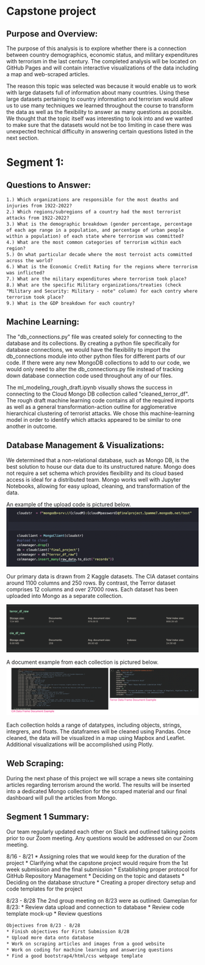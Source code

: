 # Capstone project

## Purpose and Overview:

The purpose of this analysis is to explore whether there is a connection between country demographics, economic status, and military expenditures with terrorism in the last century. The completed analysis will be located on GitHub Pages and will contain interactive visualizations of the data including a map and web-scraped articles.

The reason this topic was selected was because it would enable us to work with large datasets full of information about many countries. Using these large datasets pertaining to country information and terrorism would allow us to use many techniques we learned throughout the course to transform the data as well as the flexibility to answer as many questions as possible. We thought that the topic itself was interesting to look into and we wanted to make sure that the datasets would not be too limiting in case there was unexpected technical difficulty in answering certain questions listed in the next section.

# Segment 1:

## Questions to Answer:

    1.) Which organizations are responsible for the most deaths and injuries from 1922-2022?
    2.) Which regions/subregions of a country had the most terrorist attacks from 1922-2022?
    3.) What is the demographic breakdown (gender percentage, percentage of each age range in a population, and percentage of urban people within a population) of each state where terrorism was committed?
    4.) What are the most common categories of terrorism within each region?
    5.) On what particular decade where the most terroist acts committed across the world?
    6.) What is the Economic Credit Rating for the regions where terrorism was inflicted?
    7.) What are the military expenditures where terrorism took place?
    8.) What are the specific Military organizations/treaties (check "Military and Security: Military - note" column) for each contry where terrorism took place?
    9.) What is the GDP breakdown for each country?
    
## Machine Learning:

The "db_connections.py" file was created solely for connecting to the database and its collections. By creating a python file specifically for database connections, we would have the flexibility to import the db_connections module into other python files for different parts of our code. If there were any new MongoDB collections to add to our code, we would only need to alter the db_connections.py file instead of tracking down database connection code used throughout any of our files.

The ml_modeling_rough_draft.ipynb visually shows the success in connecting to the Cloud Mongo DB collection called "cleaned_terror_df". The rough draft machine learning code contains all of the required imports as well as a general transformation-action outline for agglomerative hierarchical clustering of terrorist attacks. We chose this machine-learning model in order to identify which attacks appeared to be similar to one another in outcome.


## Database Management & Visualizations:

We determined that a non-relational database, such as Mongo DB, is the best solution to house our data due to its unstructured nature.  Mongo does not require a set schema which provides flexibility and its cloud based access is ideal for a distributed team.  Mongo works well with Jupyter Notebooks, allowing for easy upload, cleaning, and transformation of the data.

An example of the upload code is pictured below.
![upload to mongo](https://github.com/namin1993/Capstone_Project/blob/lauren/lauren%20resources%20week%201/upload%20to%20mongo.png)

Our primary data is drawn from 2 Kaggle datasets.  The CIA dataset contains around 1100 columns and 250 rows.  By contrast, the Terror dataset comprises 12 columns and over 27000 rows. Each dataset has been uploaded into Mongo as a separate collection.  

![collection picture](https://github.com/namin1993/Capstone_Project/blob/lauren/lauren%20resources%20week%201/raw%20data%20uploaded%20to%20mongo.png)

A document example from each collection is pictured below.  
![combined doc picture](https://github.com/namin1993/Capstone_Project/blob/lauren/lauren%20resources%20week%201/combined%20doc%20example.png)

Each collection holds a range of datatypes, including objects, strings, integrers, and floats.  The dataframes will be cleaned using Pandas.  Once cleaned, the data will be visualized in a map using Mapbox and Leaflet.  Additional visualizations will be accomplished using Plotly.

## Web Scraping:
During the next phase of this project we will scrape a news site containing articles regarding terrorism around the world.  The results will be inserted into a dedicated Mongo collection for the scraped material and our final dashboard will pull the articles from Mongo.


## Segment 1 Summary:
Our team regularly updated each other on Slack and outlined talking points prior to our Zoom meeting. Any questions would be addressed on our Zoom meeting.

8/16 - 8/21
    * Assigning roles that we would keep for the duration of the project
    * Clarifying what the capstone project would require from the 1st week submission and the final submission
    * Establishing proper protocol for GitHub Repository Management
    * Deciding on the topic and datasets
    * Deciding on the database structure
    * Creating a proper directory setup and code templates for the project

8/23 - 8/28
The 2nd group meeting on 8/23 were as outlined:
    Gameplan for 8/23:
    * Review data upload and connection to database
    * Review code template mock-up
    * Review questions
    
    Objectives from 8/23 - 8/28
    * Finish objectives for First Submission 8/28
    * Upload more data onto database
    * Work on scraping articles and images from a good website
    * Work on coding for machine learning and answering questions
    * Find a good bootstrap4/html/css webpage template
